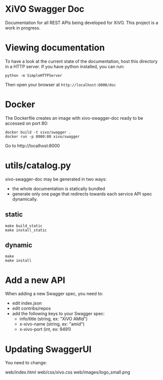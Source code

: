 XiVO Swagger Doc
================

Documentation for all REST APIs being developed for XiVO. This project
is a work in progress.

Viewing documentation
=====================

To have a look at the current state of the documentation, host this
directory in a HTTP server. If you have python installed, you can run:

    python -m SimpleHTTPServer

Then open your browser at ```http://localhost:8000/doc```


Docker
======

The Dockerfile creates an image with xivo-swagger-doc ready to be accessed on
port 80:

    docker build -t xivo/swagger .
    docker run -p 8000:80 xivo/swagger

Go to http://localhost:8000


utils/catalog.py
================

xivo-swagger-doc may be generated in two ways:

* the whole documentation is statically bundled
* generate only one page that redirects towards each service API spec dynamically.


static
------

    make build_static
    make install_static

dynamic
------

    make
    make install


Add a new API
=============

When adding a new Swagger spec, you need to:

- edit index.json
- edit contribs/repos
- add the following keys to your Swagger spec:
  - info/title  (string, ex: "XiVO AMId")
  - x-xivo-name (string, ex: "amid")
  - x-xivo-port (int, ex: 9491)


Updating SwaggerUI
==================

You need to change:

web/index.html
web/css/xivo.css
web/images/logo_small.png
